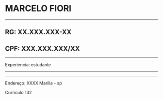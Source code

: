 # MARCELO FIORI
---

RG: XX.XXX.XXX-XX
---
CPF: XXX.XXX.XXX/XX
---


---
Experiencia: estudante



---

---
Endereço: XXXX Marília - sp

Curriculo 132
